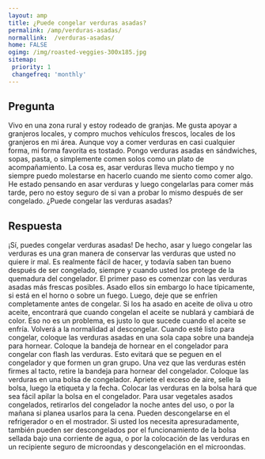 ```yaml
---
layout: amp
title: ¿Puede congelar verduras asadas?  
permalink: /amp/verduras-asadas/
normallink:  /verduras-asadas/
home: FALSE
ogimg: /img/roasted-veggies-300x185.jpg
sitemap:
 priority: 1
 changefreq: 'monthly'
---
```




## Pregunta

Vivo en una zona rural y estoy rodeado de granjas. Me gusta apoyar a granjeros locales, y compro muchos vehículos frescos, locales de los granjeros en mi área. Aunque voy a comer verduras en casi cualquier forma, mi forma favorita es tostado. Pongo verduras asadas en sándwiches, sopas, pasta, o simplemente comen solos como un plato de acompañamiento. La cosa es, asar verduras lleva mucho tiempo y no siempre puedo molestarse en hacerlo cuando me siento como comer algo. He estado pensando en asar verduras y luego congelarlas para comer más tarde, pero no estoy seguro de si van a probar lo mismo después de ser congelado. ¿Puede congelar las verduras asadas?


<amp-img alt="¿Puede congelar verduras asadas?" src="https://sepuedecongelar.com/img/roasted-veggies-300x185.jpg" height="400" width="800"></amp-img>


## Respuesta

¡Sí, puedes congelar verduras asadas! De hecho, asar y luego congelar las verduras es una gran manera de conservar las verduras que usted no quiere ir mal. Es realmente fácil de hacer, y todavía saben tan bueno después de ser congelado, siempre y cuando usted los protege de la quemadura del congelador.
El primer paso es comenzar con las verduras asadas más frescas posibles. Asado ellos sin embargo lo hace típicamente, si está en el horno o sobre un fuego. Luego, deje que se enfríen completamente antes de congelar. Si los ha asado en aceite de oliva u otro aceite, encontrará que cuando congelan el aceite se nublará y cambiará de color. Eso no es un problema, es justo lo que sucede cuando el aceite se enfría. Volverá a la normalidad al descongelar.
Cuando esté listo para congelar, coloque las verduras asadas en una sola capa sobre una bandeja para hornear. Coloque la bandeja de hornear en el congelador para congelar con flash las verduras. Esto evitará que se peguen en el congelador y que formen un gran grupo. Una vez que las verduras estén firmes al tacto, retire la bandeja para hornear del congelador. Coloque las verduras en una bolsa de congelador. Apriete el exceso de aire, selle la bolsa, luego la etiqueta y la fecha. Colocar las verduras en la bolsa hará que sea fácil apilar la bolsa en el congelador.
Para usar vegetales asados congelados, retirarlos del congelador la noche antes del uso, o por la mañana si planea usarlos para la cena. Pueden descongelarse en el refrigerador o en el mostrador. Si usted los necesita apresuradamente, también pueden ser descongelados por el funcionamiento de la bolsa sellada bajo una corriente de agua, o por la colocación de las verduras en un recipiente seguro de microondas y descongelación en el microondas.
